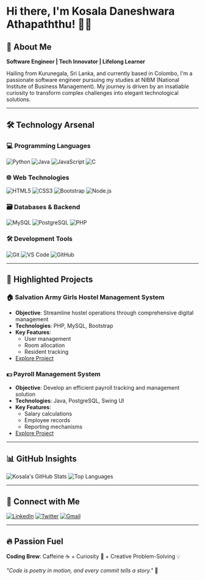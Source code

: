# Hi there, I'm Kosala Daneshwara Athapaththu! 👋🚀

## 🌈 About Me
**Software Engineer | Tech Innovator | Lifelong Learner**

Hailing from Kurunegala, Sri Lanka, and currently based in Colombo, I'm a passionate software engineer pursuing my studies at NIBM (National Institute of Business Management). My journey is driven by an insatiable curiosity to transform complex challenges into elegant technological solutions.

---

## 🛠️ Technology Arsenal

### 💻 Programming Languages
![Python](https://img.shields.io/badge/Python-3776AB?style=for-the-badge&logo=python&logoColor=white)
![Java](https://img.shields.io/badge/Java-007396?style=for-the-badge&logo=java&logoColor=white)
![JavaScript](https://img.shields.io/badge/JavaScript-F7DF1E?style=for-the-badge&logo=javascript&logoColor=black)
![C](https://img.shields.io/badge/C-A8B9CC?style=for-the-badge&logo=c&logoColor=white)

### 🌐 Web Technologies
![HTML5](https://img.shields.io/badge/HTML5-E34F26?style=for-the-badge&logo=html5&logoColor=white)
![CSS3](https://img.shields.io/badge/CSS3-1572B6?style=for-the-badge&logo=css3&logoColor=white)
![Bootstrap](https://img.shields.io/badge/Bootstrap-7952B3?style=for-the-badge&logo=bootstrap&logoColor=white)
![Node.js](https://img.shields.io/badge/Node.js-339933?style=for-the-badge&logo=nodedotjs&logoColor=white)

### 🗃️ Databases & Backend
![MySQL](https://img.shields.io/badge/MySQL-4479A1?style=for-the-badge&logo=mysql&logoColor=white)
![PostgreSQL](https://img.shields.io/badge/PostgreSQL-336791?style=for-the-badge&logo=postgresql&logoColor=white)
![PHP](https://img.shields.io/badge/PHP-777BB4?style=for-the-badge&logo=php&logoColor=white)

### 🛠️ Development Tools
![Git](https://img.shields.io/badge/Git-F05032?style=for-the-badge&logo=git&logoColor=white)
![VS Code](https://img.shields.io/badge/VS%20Code-007ACC?style=for-the-badge&logo=visual-studio-code&logoColor=white)
![GitHub](https://img.shields.io/badge/GitHub-181717?style=for-the-badge&logo=github&logoColor=white)

---

## 🌟 Highlighted Projects

### 🏠 Salvation Army Girls Hostel Management System
- **Objective**: Streamline hostel operations through comprehensive digital management
- **Technologies**: PHP, MySQL, Bootstrap
- **Key Features**: 
  - User management
  - Room allocation
  - Resident tracking
- [Explore Project](https://github.com/kosaladathapththu/Hostel-Management-System)

### 💵 Payroll Management System
- **Objective**: Develop an efficient payroll tracking and management solution
- **Technologies**: Java, PostgreSQL, Swing UI
- **Key Features**:
  - Salary calculations
  - Employee records
  - Reporting mechanisms
- [Explore Project](https://github.com/kosaladathapththu/payroll_system)

---

## 📊 GitHub Insights
![Kosala's GitHub Stats](https://github-readme-stats.vercel.app/api?username=kosaladathapththu&show_icons=true&theme=radical&include_all_commits=true&count_private=true)
![Top Languages](https://github-readme-stats.vercel.app/api/top-langs/?username=kosaladathapththu&layout=compact&theme=radical)

---

## 🤝 Connect with Me
[![LinkedIn](https://img.shields.io/badge/LinkedIn-Kosala%20Athapaththu-0A66C2?style=for-the-badge&logo=linkedin&logoColor=white)](https://www.linkedin.com/in/kosala-athapaththu-a453b9248)
[![Twitter](https://img.shields.io/badge/Twitter-@KAthapathtu-1DA1F2?style=for-the-badge&logo=twitter&logoColor=white)](https://x.com/KAthapathtu)
[![Gmail](https://img.shields.io/badge/Gmail-kosalaathapaththu1234-D14836?style=for-the-badge&logo=gmail&logoColor=white)](mailto:kosalaathapaththu1234@gmail.com)

---

## 🔥 Passion Fuel
**Coding Brew**: Caffeine ☕ + Curiosity 🧠 + Creative Problem-Solving 💡

*"Code is poetry in motion, and every commit tells a story."* 🚀

